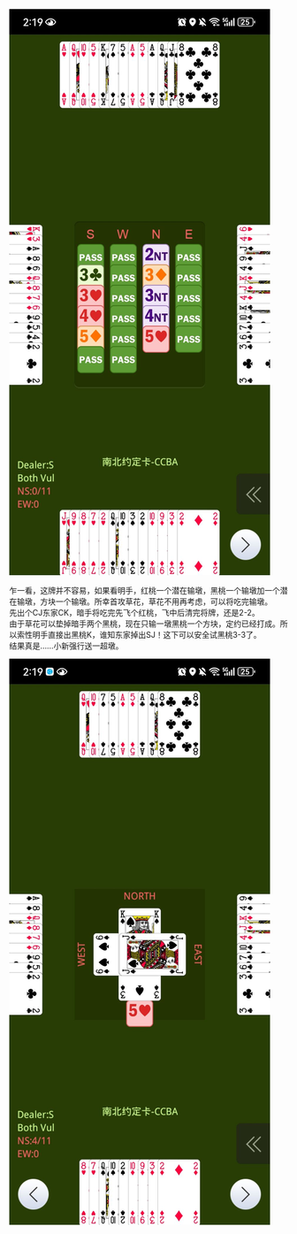 <div class="xinrui-two-dummy">
	<img src="xinrui/surprise/2024-06-04b7/2024-06-04b7-1.jpg" />
</div>

乍一看，这牌并不容易，如果看明手，红桃一个潜在输墩，黑桃一个输墩加一个潜在输墩，方块一个输墩。所幸首攻草花，草花不用再考虑，可以将吃完输墩。<br/>
先出个CJ东家CK，暗手将吃完先飞个红桃，飞中后清完将牌，还是2-2。<br/>
由于草花可以垫掉暗手两个黑桃，现在只输一墩黑桃一个方块，定约已经打成。所以索性明手直接出黑桃K，谁知东家掉出SJ！这下可以安全试黑桃3-3了。 <br/>
结果真是……小新强行送一超墩。

<div class="xinrui-two-dummy">
	<img src="xinrui/surprise/2024-06-04b7/2024-06-04b7-2.jpg" />
</div>